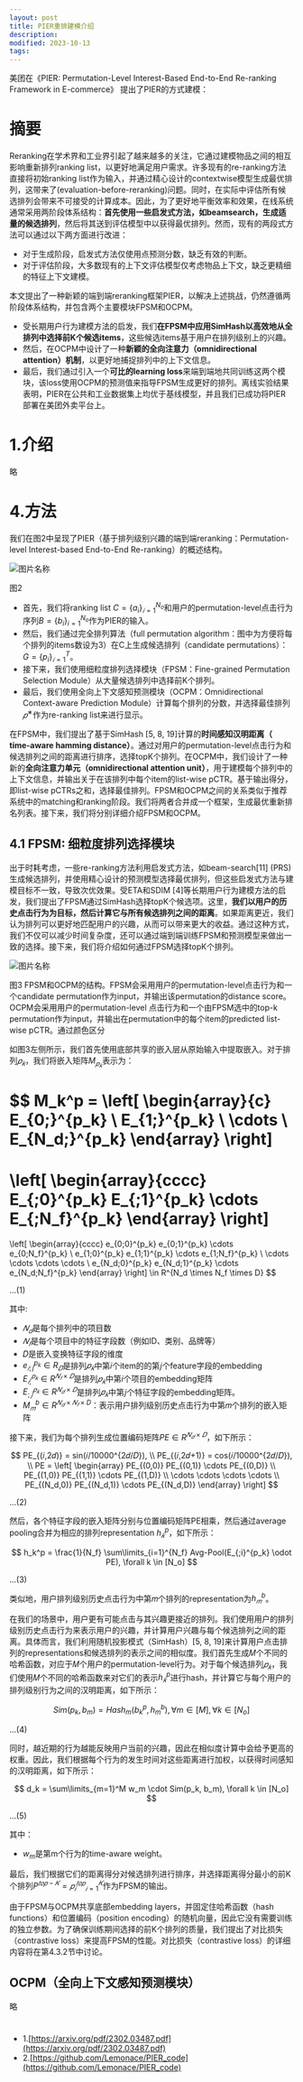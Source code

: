 ```yaml
---
layout: post
title: PIER重排建模介绍
description: 
modified: 2023-10-13
tags: 
---
```


美团在《PIER: Permutation-Level Interest-Based End-to-End Re-ranking
Framework in E-commerce》 提出了PIER的方式建模：

# 摘要

Reranking在学术界和工业界引起了越来越多的关注，它通过建模物品之间的相互影响重新排列ranking list，以更好地满足用户需求。许多现有的re-ranking方法直接将初始ranking list作为输入，并通过精心设计的contextwise模型生成最优排列，这带来了(evaluation-before-reranking)问题。同时，在实际中评估所有候选排列会带来不可接受的计算成本。因此，为了更好地平衡效率和效果，在线系统通常采用两阶段体系结构：**首先使用一些启发式方法，如beamsearch，生成适量的候选排列**，然后将其送到评估模型中以获得最优排列。然而，现有的两段式方法可以通过以下两方面进行改进：

- 对于生成阶段，启发式方法仅使用点预测分数，缺乏有效的判断。
- 对于评估阶段，大多数现有的上下文评估模型仅考虑物品上下文，缺乏更精细的特征上下文建模。

本文提出了一种新颖的端到端reranking框架PIER，以解决上述挑战，仍然遵循两阶段体系结构，并包含两个主要模块FPSM和OCPM。

- 受长期用户行为建模方法的启发，我们**在FPSM中应用SimHash以高效地从全排列中选择前K个候选items**，这些候选items基于用户在排列级别上的兴趣。
- 然后，在OCPM中设计了一种**新颖的全向注意力（omnidirectional attention）机制**，以更好地捕捉排列中的上下文信息。
- 最后，我们通过引入一个**可比的learning loss**来端到端地共同训练这两个模块，该loss使用OCPM的预测值来指导FPSM生成更好的排列。离线实验结果表明，PIER在公共和工业数据集上均优于基线模型，并且我们已成功将PIER部署在美团外卖平台上。

# 1.介绍

略

# 4.方法

我们在图2中呈现了PIER（基于排列级别兴趣的端到端reranking：Permutation-level
Interest-based End-to-End Re-ranking）的概述结构。


<img alt="图片名称" src="https://picabstract-preview-ftn.weiyun.com/ftn_pic_abs_v3/610b40636ed111d8ca41cb3c9f7ed5228d0e11f479616c1d7455756674afda32f903ea26b27145c7f5aa8d5260191274?pictype=scale&amp;from=30113&amp;version=3.3.3.3&amp;fname=2.jpg&amp;size=750">

图2

- 首先，我们将ranking list $C = \lbrace a_i \rbrace_{𝑖=1}^{N_o}$和用户的permutation-level点击行为序列$B = \lbrace b_i \rbrace_{i=1}^{N_o}$作为PIER的输入。
- 然后，我们通过完全排列算法（full permutation algorithm：图中为方便将每个排列的items数设为3）在C上生成候选排列（candidate permutations）：$G = \lbrace p_i \rbrace_{𝑖=1}^T$。
- 接下来，我们使用细粒度排列选择模块（FPSM：Fine-grained Permutation Selection Module）从大量候选排列中选择前K个排列。
- 最后，我们使用全向上下文感知预测模块（OCPM：Omnidirectional Context-aware Prediction Module）计算每个排列的分数，并选择最佳排列$𝑝^∗$作为re-ranking list来进行显示。

在FPSM中，我们提出了基于SimHash [5, 8, 19]计算的**时间感知汉明距离（ time-aware hamming distance）**。通过对用户的permutation-level点击行为和候选排列之间的距离进行排序，选择topK个排列。在OCPM中，我们设计了一种新的**全向注意力单元（omnidirectional attention unit）**，用于建模每个排列中的上下文信息，并输出关于在该排列中每个item的list-wise pCTR。基于输出得分，即list-wise pCTRs之和，选择最佳排列。FPSM和OCPM之间的关系类似于推荐系统中的matching和ranking阶段。我们将两者合并成一个框架，生成最优重新排名列表。接下来，我们将分别详细介绍FPSM和OCPM。

## 4.1 FPSM: 细粒度排列选择模块

出于时耗考虑，一些re-ranking方法利用启发式方法，如beam-search[11] (PRS)生成候选排列，并使用精心设计的预测模型选择最优排列，但这些启发式方法与建模目标不一致，导致次优效果。受ETA和SDIM [4]等长期用户行为建模方法的启发，我们提出了FPSM通过SimHash选择topK个候选项。这里，**我们以用户的历史点击行为为目标，然后计算它与所有候选排列之间的距离**。如果距离更近，我们认为排列可以更好地匹配用户的兴趣，从而可以带来更大的收益。通过这种方式，我们不仅可以减少时间复杂度，还可以通过端到端训练FPSM和预测模型来做出一致的选择。接下来，我们将介绍如何通过FPSM选择topK个排列。

<img alt="图片名称" src="https://picabstract-preview-ftn.weiyun.com/ftn_pic_abs_v3/4721ac894897d8c6e14b7d1369913e8d6497411744dac33abe05115132ca7c235e91eb3b4bebea920211cb698f7d42dc?pictype=scale&amp;from=30113&amp;version=3.3.3.3&amp;fname=3.jpg&amp;size=750">

图3 FPSM和OCPM的结构。FPSM会采用用户的permutation-level点击行为和一个candidate permutation作为input，并输出该permutation的distance score。OCPM会采用用户的permutation-level 点击行为和一个由FPSM选中的top-k permutation作为input，并输出在permutation中的每个item的predicted list-wise pCTR。通过颜色区分

如图3左侧所示，我们首先使用底部共享的嵌入层从原始输入中提取嵌入。对于排列$𝑝_𝑘$，我们将嵌入矩阵$M_{𝑝_𝑘}$表示为：

$$
M_k^p = \left[
\begin{array}{c}
  E_{0;}^{p_k} \\
  E_{1;}^{p_k} \\
  \cdots \\
  E_{N_d;}^{p_k}
\end{array}
\right]
= 
\left[
\begin{array}{cccc}
E_{;0}^{p_k} E_{;1}^{p_k} \cdots E_{;N_f}^{p_k} 
\end{array}
\right]
= 
\left[
\begin{array}{cccc}
e_{0;0}^{p_k} e_{0;1}^{p_k} \cdots e_{0;N_f}^{p_k} \\
e_{1;0}^{p_k} e_{1;1}^{p_k} \cdots e_{1;N_f}^{p_k} \\
\cdots \cdots \cdots \cdots \\
e_{N_d;0}^{p_k} e_{N_d;1}^{p_k} \cdots e_{N_d;N_f}^{p_k} 
\end{array}
\right] \in R^{N_d \times N_f \times D}
$$

...(1)

其中:

- $𝑁_𝑑$是每个排列中的项目数
- $𝑁_𝑓$是每个项目中的特征字段数（例如ID、类别、品牌等）
- 𝐷是嵌入变换特征字段的维度
- $e_{𝑖;j}^{p_k} \in R_𝐷$是排列$𝑝_𝑘$中第𝑖个item的的第𝑗个feature字段的embedding
- $E_{𝑖;}^{𝑝_𝑘} \in R^{𝑁_𝑓 × 𝐷}$是排列$𝑝_𝑘$中第𝑖个项目的embedding矩阵
- $E_{;𝑗}^{𝑝_𝑘} \in R^{𝑁_𝑑 × 𝐷}$是排列$𝑝_𝑘$中第𝑗个特征字段的embedding矩阵。
- $M_𝑚^b \in R^{𝑁_𝑑 \times 𝑁_𝑓 \times D}$：表示用户排列级别历史点击行为中第𝑚个排列的嵌入矩阵

接下来，我们为每个排列生成位置编码矩阵$PE \in R^{𝑁_𝑑 \times 𝐷}$，如下所示：

$$
PE_{(𝑖,2𝑑)} = sin(𝑖/10000^{2𝑑/𝐷}), \\
PE_{(𝑖,2𝑑+1)} = cos(𝑖/10000^{2𝑑/𝐷}), \\
PE = \left[
\begin{array}
PE_{(0,0)} PE_{(0,1)} \cdots PE_{(0,D)} \\
PE_{(1,0)} PE_{(1,1)} \cdots PE_{(1,D)} \\
\cdots \cdots \cdots \cdots \\
PE_{(N_d,0)} PE_{(N_d,1)} \cdots PE_{(N_d,D)} 
\end{array}
\right]
$$

...(2)

然后，各个特征字段的嵌入矩阵分别与位置编码矩阵PE相乘，然后通过average pooling合并为相应的排列representation $h_𝑘^p$，如下所示：

$$
h_k^p = \frac{1}{N_f} \sum\limits_{i=1}^{N_f} Avg-Pool(E_{;i}^{p_k} \odot PE), \forall k \in [N_o]
$$

...(3)

类似地，用户排列级别历史点击行为中第𝑚个排列的representation为$h_𝑚^b$。

在我们的场景中，用户更有可能点击与其兴趣更接近的排列。我们使用用户的排列级别历史点击行为来表示用户的兴趣，并计算用户兴趣与每个候选排列之间的距离。具体而言，我们利用随机投影模式（SimHash）[5, 8, 19]来计算用户点击排列的representations和候选排列的表示之间的相似度。我们首先生成𝑀个不同的哈希函数，对应于𝑀个用户的permutation-level行为。对于每个候选排列$𝑝_𝑘$，我们使用𝑀个不同的哈希函数来对它们的表示$h_𝑘^p$进行hash，并计算它与每个用户的排列级别行为之间的汉明距离，如下所示：

$$
Sim(p_k, b_m) = Hash_m(b_k^p, h_m^b), \forall m \in [M], \forall k \in [N_o]
$$

...(4)

同时，越近期的行为越能反映用户当前的兴趣，因此在相似度计算中会给予更高的权重。因此，我们根据每个行为的发生时间对这些距离进行加权，以获得时间感知的汉明距离，如下所示：


$$
d_k = \sum\limits_{m=1}^M w_m \cdot Sim(p_k, b_m), \forall k \in [N_o]
$$

...(5)

其中：

- $w_m$是第m个行为的time-aware weight。

最后，我们根据它们的距离得分对候选排列进行排序，并选择距离得分最小的前K个排列$P^{𝑡𝑜𝑝−𝐾} = {𝑝_𝑖^{𝑡𝑜𝑝}}_{𝑖=1}^𝐾$作为FPSM的输出。

由于FPSM与OCPM共享底部embedding layers，并固定住哈希函数（hash functions）和位置编码（position encoding）的随机向量，因此它没有需要训练的独立参数。为了确保训练期间选择的前K个排列的质量，我们提出了对比损失（contrastive loss）来提高FPSM的性能。对比损失（contrastive loss）的详细内容将在第4.3.2节中讨论。

## OCPM（全向上下文感知预测模块）

略

# 

- 1.[https://arxiv.org/pdf/2302.03487.pdf](https://arxiv.org/pdf/2302.03487.pdf)
- 2.[https://github.com/Lemonace/PIER_code](https://github.com/Lemonace/PIER_code)